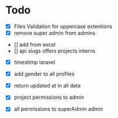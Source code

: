 # Todo

- [x] Files Validation for uppercase extentions 
- [x] remove super admin from admins
- [] add from excel
- [] api slugs offers projects interns
- [x] timestimp laravel
- [x] add gender to all profiles
- [x] return updated at in all data
- [x] project permissions to admin
- [x] all permissions to superAdmin admin


